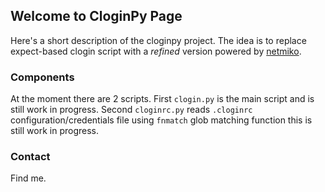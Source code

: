 ## Welcome to CloginPy Page

Here's a short description of the cloginpy project. The idea is to replace expect-based clogin script with a _refined_ version powered by [netmiko](https://github.com/ktbyers/netmiko).


### Components

At the moment there are 2 scripts. First `clogin.py` is the main script and is still work in progress. Second `cloginrc.py` reads `.cloginrc` configuration/credentials file using `fnmatch` glob matching function this is still work in progress.

### Contact

Find me.
